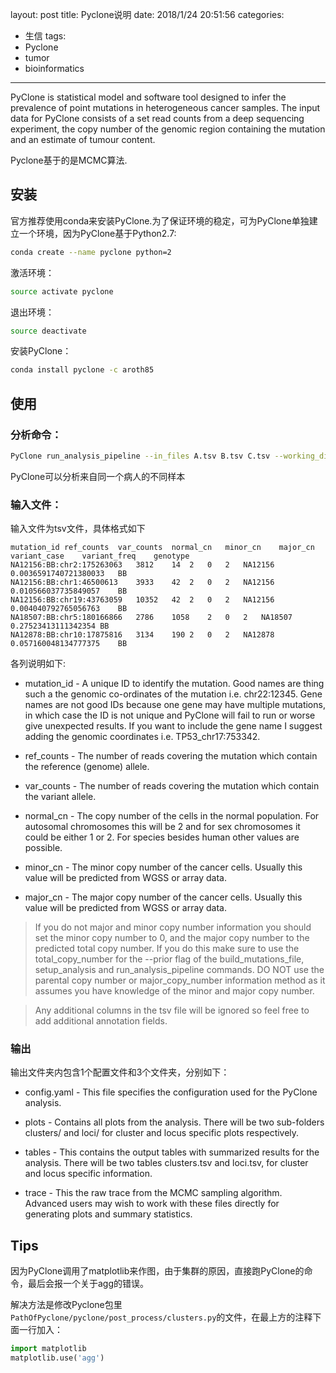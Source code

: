 
layout: post
title: Pyclone说明
date: 2018/1/24 20:51:56
categories:
- 生信
tags:
- Pyclone
- tumor
- bioinformatics

---



PyClone is statistical model and software tool designed to infer the prevalence of point mutations in heterogeneous cancer samples. The input data for PyClone consists of a set read counts from a deep sequencing experiment, the copy number of the genomic region containing the mutation and an estimate of tumour content.

Pyclone基于的是MCMC算法.

## 安装

官方推荐使用conda来安装PyClone.为了保证环境的稳定，可为PyClone单独建立一个环境，因为PyClone基于Python2.7:

```bash
conda create --name pyclone python=2
```

激活环境：

```bash
source activate pyclone
```

退出环境：

```bash
source deactivate
```

安装PyClone：

```bash
conda install pyclone -c aroth85
```

## 使用

### 分析命令：

```bash
PyClone run_analysis_pipeline --in_files A.tsv B.tsv C.tsv --working_dir pyclone_analysis
```

PyClone可以分析来自同一个病人的不同样本

### 输入文件：

输入文件为tsv文件，具体格式如下

```tsv
mutation_id	ref_counts	var_counts	normal_cn	minor_cn	major_cn	variant_case	variant_freq	genotype
NA12156:BB:chr2:175263063	3812	14	2	0	2	NA12156	0.0036591740721380033	BB
NA12156:BB:chr1:46500613	3933	42	2	0	2	NA12156	0.010566037735849057	BB
NA12156:BB:chr19:43763059	10352	42	2	0	2	NA12156	0.004040792765056763	BB
NA18507:BB:chr5:180166866	2786	1058	2	0	2	NA18507	0.27523413111342354	BB
NA12878:BB:chr10:17875816	3134	190	2	0	2	NA12878	0.057160048134777375	BB
```

各列说明如下:

- mutation_id - A unique ID to identify the mutation. Good names are thing such a the genomic co-ordinates of the mutation i.e. chr22:12345. Gene names are not good IDs because one gene may have multiple mutations, in which case the ID is not unique and PyClone will fail to run or worse give unexpected results. If you want to include the gene name I suggest adding the genomic coordinates i.e. TP53_chr17:753342.

- ref_counts - The number of reads covering the mutation which contain the reference (genome) allele.

- var_counts - The number of reads covering the mutation which contain the variant allele.

- normal_cn - The copy number of the cells in the normal population. For autosomal chromosomes this will be 2 and for sex chromosomes it could be either 1 or 2. For species besides human other values are possible.

- minor_cn - The minor copy number of the cancer cells. Usually this value will be predicted from WGSS or array data.

- major_cn - The major copy number of the cancer cells. Usually this value will be predicted from WGSS or array data.

>If you do not major and minor copy number information you should set the minor copy number to 0, and the major copy number to the predicted total copy number. If you do this make sure to use the total_copy_number for the --prior flag of the build_mutations_file, setup_analysis and run_analysis_pipeline commands. DO NOT use the parental copy number or major_copy_number information method as it assumes you have knowledge of the minor and major copy number.

> Any additional columns in the tsv file will be ignored so feel free to add additional annotation fields.

### 输出

输出文件夹内包含1个配置文件和3个文件夹，分别如下：

- config.yaml - This file specifies the configuration used for the PyClone analysis.

- plots - Contains all plots from the analysis. There will be two sub-folders clusters/ and loci/ for cluster and locus specific plots respectively.

- tables - This contains the output tables with summarized results for the analysis. There will be two tables clusters.tsv and loci.tsv, for cluster and locus specific information.

- trace - This the raw trace from the MCMC sampling algorithm. Advanced users may wish to work with these files directly for generating plots and summary statistics.

## Tips

因为PyClone调用了matplotlib来作图，由于集群的原因，直接跑PyClone的命令，最后会报一个关于agg的错误。

解决方法是修改Pyclone包里`PathOfPyclone/pyclone/post_process/clusters.py`的文件，在最上方的注释下面一行加入：

```python
import matplotlib
matplotlib.use('agg')
```